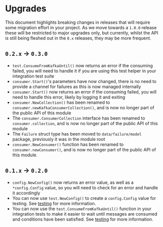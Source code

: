 # Upgrades

This document highlights breaking changes in releases that will require some migration effort in your project. As we move towards a `1.0.0` release these will be restricted to major upgrades only, but currently, whilst the API is still being fleshed out in the `0.x` releases, they may be more frequent. 

## `0.2.x` -> `0.3.0`

* `test.ConsumeFromKafkaUntil()` now returns an error if the consuming failed, you will need to handle it if you are using this test helper in your integration test suite
* `consumer.Start()`'s parameters have now changed, there is no need to provide a channel for failures as this is now managed internally
* `consumer.Start()` now returns an error if the consuming failed, you will need to handle this error, likely by logging it and exiting
* `consumer.NewCollection()` has been renamed to `consumer.newKafkaConsumerCollection()`, and is now no longer part of the public API of this module
* The `consumer.ConsumerCollection` interface has been renamed to `consumer.collection`, and is now no longer part of the public API of this module
* The `Failure` struct type has been moved to `data/failure/model` package, previously it was in the module root
* `consumer.NewConsumer()` function has been renamed to `consumer.newConsumer()`, and is now no longer part of the public API of this module.

## `0.1.x` -> `0.2.0`

* `config.NewConfig()` now returns an error value, as well as a `*config.Config` value, so you will need to check for an error and handle it accordingly
* You can now use `test.NewConfig()` to create a `config.Config` value for testing. See [testing](/tools/docs/advanced/testing.md) for more information.
* You can now use the `test.ConsumeFromKafkaUntil()` function in your integration tests to make it easier to wait until messages are consumed and conditions have been satisfied. See [testing](/tools/docs/advanced/testing.md) for more information.